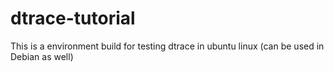 dtrace-tutorial
===============

This is a environment build for testing dtrace in ubuntu linux (can be used in Debian as well)
